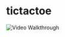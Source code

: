 # tictactoe


<img src='https://imgur.com/H72hsSv' title='Video Walkthrough' width='' alt='Video Walkthrough' />
